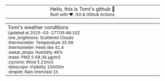 
<div align="center">
<table>
<tbody>
<td align="center">
<img width="2000" height="0"><br>
Hello, this is Tomi's github 👋<br>
<sup>Built with ❤️, GO & Github Actions</sup><br>
<img width="2000" height="0">
</td>
</tbody>
</table>
</div>
<table>
<tbody>
<td align="left">
<img width="2000" height="0"><br>
Tomi's weather conditions<br>
<sup>Updated at 2025-03-27T05:48:10Z</sup><br>
<sup>:low_brightness: Scattered Clouds</sup><br>
<sup>:thermometer: Temperature 35.99 </sup><br>
<sup>:thermometer: Feels like 41.4</sup><br>
<sup>:sweat_drops: Humidity 46%</sup><br>
<sup>:mask: PM2.5 68.36 μg/m3</sup><br>
<sup>:cyclone: Wind 5.22m/s </sup><br>
<sup>:telescope: Visibility 10000m </sup><br>
<sup>:droplet: Rain 0mm/last 1h </sup><br>
<img width="2000" height="0">
</td>
<td align="left">
<img width="2000" height="0"><br>
<br>
<img width="2000" height="0">
</td>
</tbody>
</table>
</div>
    